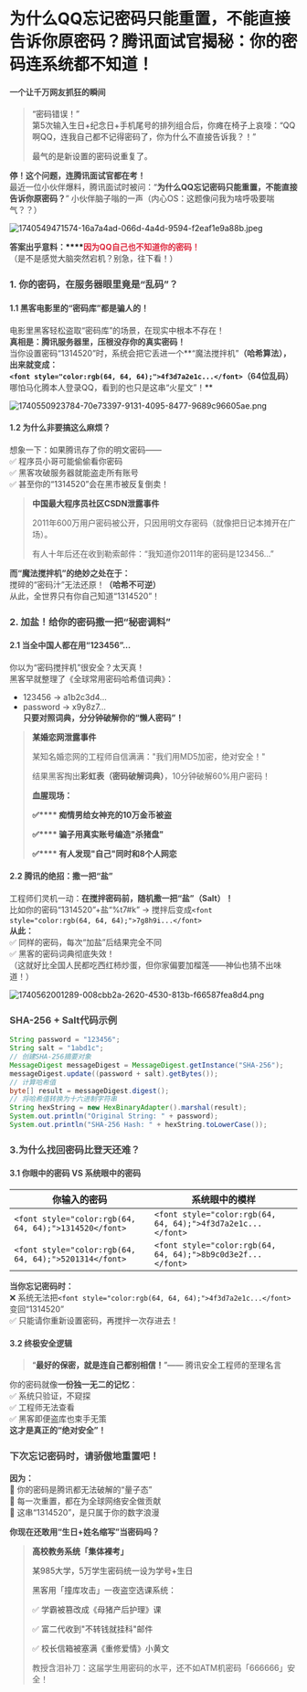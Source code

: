 # 为什么QQ忘记密码只能重置，不能直接告诉你原密码？腾讯面试官揭秘：你的密码连系统都不知道！

#### **<font style="color:rgb(64, 64, 64);">一个让千万网友抓狂的瞬间</font>**
> <font style="color:rgb(64, 64, 64);">“密码错误！”</font><font style="color:rgb(64, 64, 64);">  
</font><font style="color:rgb(64, 64, 64);">第5次输入生日+纪念日+手机尾号的排列组合后，你瘫在椅子上哀嚎：“QQ啊QQ，连我自己都不记得密码了，你为什么不直接告诉我？！”</font>
>
> <font style="color:rgb(64, 64, 64);">最气的是新设置的密码说重复了。</font>
>

**<font style="color:rgb(64, 64, 64);">停！这个问题，连腾讯面试官都在考！</font>**  
<font style="color:rgb(64, 64, 64);">最近一位小伙伴爆料，腾讯面试时被问：“</font>**<font style="color:rgb(64, 64, 64);">为什么QQ忘记密码只能重置，不能直接告诉你原密码？</font>**<font style="color:rgb(64, 64, 64);">”  </font><font style="color:rgb(64, 64, 64);">小伙伴脑子嗡的一声（</font><font style="color:rgb(64, 64, 64);">内心OS：这题像问我为啥呼吸要喘气？？</font><font style="color:rgb(64, 64, 64);">）</font>

![1740549471574-16a7a4ad-066d-4a4d-9594-f2eaf1e9a88b.jpeg](./img/fpxwX88YdWAdZAa2/1740549471574-16a7a4ad-066d-4a4d-9594-f2eaf1e9a88b-704239.jpeg)

**<font style="color:rgb(64, 64, 64);">答案出乎意料：</font>****<font style="color:#DF2A3F;">因为QQ自己也不知道你的密码！</font>**  
<font style="color:rgb(64, 64, 64);">（是不是感觉大脑突然宕机？别急，往下看！）</font>

### **<font style="color:rgb(64, 64, 64);">1. 你的密码，在服务器眼里竟是“乱码”？</font>**
#### **<font style="color:rgb(64, 64, 64);">1.1 黑客电影里的“密码库”都是骗人的！</font>**
<font style="color:rgb(64, 64, 64);">电影里黑客轻松盗取“密码库”的场景，在现实中根本不存在！</font><font style="color:rgb(64, 64, 64);">  
</font>**<font style="color:rgb(64, 64, 64);">真相是：腾讯服务器里，压根没存你的真实密码！</font>**<font style="color:rgb(64, 64, 64);">  
</font><font style="color:rgb(64, 64, 64);">当你设置密码“1314520”时，系统会把它丢进一个**“魔法搅拌机”**（哈希算法），出来就变成：</font><font style="color:rgb(64, 64, 64);">  
</font>`<font style="color:rgb(64, 64, 64);">4f3d7a2e1c...</font>`<font style="color:rgb(64, 64, 64);">（64位乱码）</font><font style="color:rgb(64, 64, 64);">  
</font>**<font style="color:rgb(64, 64, 64);">哪怕马化腾本人登录QQ，看到的也只是这串“火星文”！</font>**

![1740550923784-70e73397-9131-4095-8477-9689c96605ae.png](./img/fpxwX88YdWAdZAa2/1740550923784-70e73397-9131-4095-8477-9689c96605ae-629652.png)

#### **<font style="color:rgb(64, 64, 64);">1.2 为什么非要搞这么麻烦？</font>**
<font style="color:rgb(64, 64, 64);">想象一下：如果腾讯存了你的明文密码——</font><font style="color:rgb(64, 64, 64);">  
</font><font style="color:rgb(64, 64, 64);">✅</font><font style="color:rgb(64, 64, 64);"> 程序员小哥可能偷偷看你密码</font><font style="color:rgb(64, 64, 64);">  
</font><font style="color:rgb(64, 64, 64);">✅</font><font style="color:rgb(64, 64, 64);"> 黑客攻破服务器就能盗走所有账号</font><font style="color:rgb(64, 64, 64);">  
</font><font style="color:rgb(64, 64, 64);">✅</font><font style="color:rgb(64, 64, 64);"> 甚至你的“1314520”会在黑市被反复倒卖！</font>

> **<font style="color:rgb(64, 64, 64);">中国最大程序员社区CSDN泄露事件</font>**
>
> 2011年600万用户密码被公开，只因用明文存密码（就像把日记本摊开在广场）。
>
> 有人十年后还在收到勒索邮件：“我知道你2011年的密码是123456...”
>

**<font style="color:rgb(64, 64, 64);">而“魔法搅拌机”的绝妙之处在于：</font>**<font style="color:rgb(64, 64, 64);">  
</font><font style="color:rgb(64, 64, 64);">搅碎的“密码汁”无法还原！</font>**<font style="color:rgb(64, 64, 64);">（哈希不可逆）</font>**<font style="color:rgb(64, 64, 64);">  
</font><font style="color:rgb(64, 64, 64);">从此，全世界只有你自己知道“1314520”！</font>

### **<font style="color:rgb(64, 64, 64);">2. 加盐！给你的密码撒一把“秘密调料”</font>**
#### **<font style="color:rgb(64, 64, 64);">2.1 当全中国人都在用“123456”...</font>**
<font style="color:rgb(64, 64, 64);">你以为“密码搅拌机”很安全？太天真！</font><font style="color:rgb(64, 64, 64);">  
</font><font style="color:rgb(64, 64, 64);">黑客早就整理了《全球常用密码哈希值词典》：</font>

+ <font style="color:rgb(64, 64, 64);">123456 → a1b2c3d4...</font>
+ <font style="color:rgb(64, 64, 64);">password → x9y8z7...</font><font style="color:rgb(64, 64, 64);">  
</font>**<font style="color:rgb(64, 64, 64);">只要对照词典，分分钟破解你的“懒人密码”！</font>**

> **<font style="color:rgb(64, 64, 64);">某婚恋网泄露事件</font>**
>
> 某知名婚恋网的工程师自信满满："我们用MD5加密，绝对安全！"
>
> 结果黑客掏出**彩虹表（密码破解词典）**，10分钟破解60%用户密码！
>
> **<font style="color:rgb(64, 64, 64);">血腥现场：</font>**
>
> **<font style="color:rgb(64, 64, 64);">✅</font>****<font style="color:rgb(64, 64, 64);"> 痴情男给女神充的10万金币被盗</font>**
>
> **<font style="color:rgb(64, 64, 64);">✅</font>****<font style="color:rgb(64, 64, 64);"> 骗子用真实账号编造"杀猪盘"</font>**
>
> **<font style="color:rgb(64, 64, 64);">✅</font>****<font style="color:rgb(64, 64, 64);"> 有人发现"自己"同时和8个人网恋</font>**
>

#### **<font style="color:rgb(64, 64, 64);">2.2 腾讯的绝招：撒一把“盐”</font>**
<font style="color:rgb(64, 64, 64);">工程师们灵机一动：</font>**<font style="color:rgb(64, 64, 64);">在搅拌密码前，随机撒一把“盐”（Salt）！</font>**<font style="color:rgb(64, 64, 64);">  
</font><font style="color:rgb(64, 64, 64);">比如你的密码“1314520”+盐“%t7#k” → 搅拌后变成</font>`<font style="color:rgb(64, 64, 64);">7g8h9i...</font>`<font style="color:rgb(64, 64, 64);">  
</font>**<font style="color:rgb(64, 64, 64);">从此：</font>**<font style="color:rgb(64, 64, 64);">  
</font><font style="color:rgb(64, 64, 64);">✅</font><font style="color:rgb(64, 64, 64);"> 同样的密码，每次“加盐”后结果完全不同</font><font style="color:rgb(64, 64, 64);">  
</font><font style="color:rgb(64, 64, 64);">✅</font><font style="color:rgb(64, 64, 64);"> 黑客的密码词典彻底失效！</font><font style="color:rgb(64, 64, 64);">  
</font><font style="color:rgb(64, 64, 64);">（这就好比全国人民都吃西红柿炒蛋，但你家偏要加榴莲——神仙也猜不出味道！）</font>

![1740562001289-008cbb2a-2620-4530-813b-f66587fea8d4.png](./img/fpxwX88YdWAdZAa2/1740562001289-008cbb2a-2620-4530-813b-f66587fea8d4-473054.png)

### **<font style="color:rgb(64, 64, 64);">SHA-256 + Salt代码示例</font>**
```java
String password = "123456";  
String salt = "1abd1c";  
// 创建SHA-256摘要对象  
MessageDigest messageDigest = MessageDigest.getInstance("SHA-256");  
messageDigest.update((password + salt).getBytes());  
// 计算哈希值  
byte[] result = messageDigest.digest();  
// 将哈希值转换为十六进制字符串  
String hexString = new HexBinaryAdapter().marshal(result);  
System.out.println("Original String: " + password);  
System.out.println("SHA-256 Hash: " + hexString.toLowerCase());
```

### **<font style="color:rgb(64, 64, 64);">3.为什么找回密码比登天还难？</font>**
#### **<font style="color:rgb(64, 64, 64);">3.1 你眼中的密码 VS 系统眼中的密码</font>**
| **你输入的密码** | **系统眼中的模样** |
| --- | --- |
| `<font style="color:rgb(64, 64, 64);">1314520</font>` | `<font style="color:rgb(64, 64, 64);">4f3d7a2e1c...</font>` |
| `<font style="color:rgb(64, 64, 64);">5201314</font>` | `<font style="color:rgb(64, 64, 64);">8b9c0d3e2f...</font>` |


**<font style="color:rgb(64, 64, 64);">当你忘记密码时：</font>**<font style="color:rgb(64, 64, 64);">  
</font><font style="color:rgb(64, 64, 64);">❌</font><font style="color:rgb(64, 64, 64);"> 系统无法把</font>`<font style="color:rgb(64, 64, 64);">4f3d7a2e1c...</font>`<font style="color:rgb(64, 64, 64);">变回“1314520”</font><font style="color:rgb(64, 64, 64);">  
</font><font style="color:rgb(64, 64, 64);">✅</font><font style="color:rgb(64, 64, 64);"> 只能请你重新设置密码，再搅拌一次存进去！</font>

#### **<font style="color:rgb(64, 64, 64);">3.2 终极安全逻辑</font>**
> <font style="color:rgb(64, 64, 64);">“</font>**<font style="color:rgb(64, 64, 64);">最好的保密，就是连自己都别相信！</font>**<font style="color:rgb(64, 64, 64);">”</font><font style="color:rgb(64, 64, 64);">—— 腾讯安全工程师的至理名言</font>
>

<font style="color:rgb(64, 64, 64);">你的密码就像</font>**<font style="color:rgb(64, 64, 64);">一份独一无二的记忆</font>**<font style="color:rgb(64, 64, 64);">：</font><font style="color:rgb(64, 64, 64);">  
</font><font style="color:rgb(64, 64, 64);">✅</font><font style="color:rgb(64, 64, 64);"> 系统只验证，不窥探</font><font style="color:rgb(64, 64, 64);">  
</font><font style="color:rgb(64, 64, 64);">✅</font><font style="color:rgb(64, 64, 64);"> 工程师无法查看</font><font style="color:rgb(64, 64, 64);">  
</font><font style="color:rgb(64, 64, 64);">✅</font><font style="color:rgb(64, 64, 64);"> 黑客即便盗库也束手无策</font><font style="color:rgb(64, 64, 64);">  
</font>**<font style="color:rgb(64, 64, 64);">这才是真正的“绝对安全”！</font>**

### **<font style="color:rgb(64, 64, 64);">下次忘记密码时，请骄傲地重置吧！</font>**
**<font style="color:rgb(64, 64, 64);">因为：</font>**<font style="color:rgb(64, 64, 64);">  
</font><font style="color:rgb(64, 64, 64);">🔐</font><font style="color:rgb(64, 64, 64);"> 你的密码是腾讯都无法破解的“量子态”</font><font style="color:rgb(64, 64, 64);">  
</font><font style="color:rgb(64, 64, 64);">🔐</font><font style="color:rgb(64, 64, 64);"> 每一次重置，都在为全球网络安全做贡献</font><font style="color:rgb(64, 64, 64);">  
</font><font style="color:rgb(64, 64, 64);">🔐</font><font style="color:rgb(64, 64, 64);"> 这串“1314520”，是只属于你的数字浪漫</font>

**<font style="color:rgb(64, 64, 64);">你现在还敢用“生日+姓名缩写”当密码吗？</font>**

> **<font style="color:rgb(64, 64, 64);">高校教务系统「集体裸考」</font>**
>
> <font style="color:rgb(64, 64, 64);">某985大学，5万学生密码统一设为学号+生日</font>
>
> <font style="color:rgb(64, 64, 64);">黑客用「撞库攻击」一夜盗空选课系统：</font>
>
> <font style="color:rgb(64, 64, 64);">✅</font><font style="color:rgb(64, 64, 64);"> 学霸被篡改成《母猪产后护理》课</font>
>
> <font style="color:rgb(64, 64, 64);">✅</font><font style="color:rgb(64, 64, 64);"> 富二代收到"不转钱就挂科"邮件</font>
>
> <font style="color:rgb(64, 64, 64);">✅</font><font style="color:rgb(64, 64, 64);"> 校长信箱被塞满《重修爱情》小黄文</font>
>
> 教授含泪补刀：这届学生用密码的水平，还不如ATM机密码「666666」安全！
>

